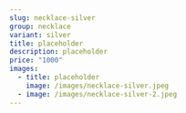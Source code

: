 ```yaml
---
slug: necklace-silver
group: necklace
variant: silver
title: placeholder
description: placeholder
price: "1000"
images:
  - title: placeholder
    image: /images/necklace-silver.jpeg
  - image: /images/necklace-silver-2.jpeg
---
```

